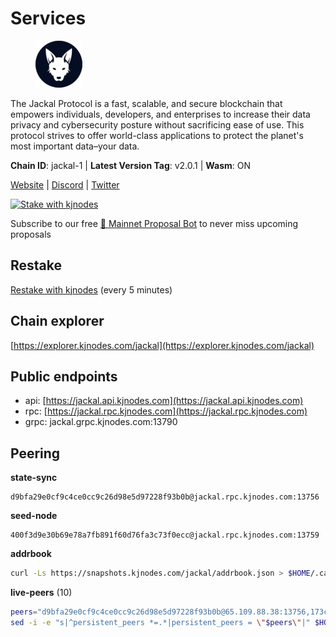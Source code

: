 # Services

<figure><img src="https://raw.githubusercontent.com/kj89/cosmos-images/main/logos/jackal.png" alt=""><figcaption></figcaption></figure>

The Jackal Protocol is a fast, scalable, and secure blockchain that empowers  individuals, developers, and enterprises to increase their data privacy and  cybersecurity posture without sacrificing ease of use. This protocol strives  to offer world-class applications to protect the planet's most important data–your data.

**Chain ID**: jackal-1 | **Latest Version Tag**: v2.0.1 | **Wasm**: ON

[Website](https://jackalprotocol.com) | [Discord](https://discord.com/invite/5GKym3p6rj) | [Twitter](https://twitter.com/Jackal_Protocol)

[![Stake with kjnodes](https://i.ibb.co/cr44Q8j/button-stake-with-kjnodes.png)](https://restake.app/jackal/jklvaloper1tr3wm3mdkz0tda6t7vavqnn7fe2g4un0f67xmt)

Subscribe to our free [🤖 Mainnet Proposal Bot](https://t.me/kjnodes_proposal_bot) to never miss upcoming proposals

## Restake

[Restake with kjnodes](https://restake.app/jackal/jklvaloper1tr3wm3mdkz0tda6t7vavqnn7fe2g4un0f67xmt) (every 5 minutes)
## Chain explorer
[https://explorer.kjnodes.com/jackal](https://explorer.kjnodes.com/jackal)

## Public endpoints

* api: [https://jackal.api.kjnodes.com](https://jackal.api.kjnodes.com)
* rpc: [https://jackal.rpc.kjnodes.com](https://jackal.rpc.kjnodes.com)
* grpc: jackal.grpc.kjnodes.com:13790

## Peering

**state-sync**

```text
d9bfa29e0cf9c4ce0cc9c26d98e5d97228f93b0b@jackal.rpc.kjnodes.com:13756
```

**seed-node**

```text
400f3d9e30b69e78a7fb891f60d76fa3c73f0ecc@jackal.rpc.kjnodes.com:13759
```

**addrbook**
```bash
curl -Ls https://snapshots.kjnodes.com/jackal/addrbook.json > $HOME/.canine/config/addrbook.json
```

**live-peers** (10)
```bash
peers="d9bfa29e0cf9c4ce0cc9c26d98e5d97228f93b0b@65.109.88.38:13756,173c43436e2287f3660c344a5fd2386da4a61968@65.109.92.241:11126,f6aaf53be76e005f83376ceca6d26d30ac93d42c@46.4.81.204:33656,dd7ee88ff1a81be43fb5ed12c416cd23fd065f8e@65.109.69.154:32656,ef8c470a03f3753df53dad15a435f99d6869f6a7@51.81.107.95:10856,2b7f02456898efbbb9da462b9b3e80ba12ff2f7c@65.109.116.50:27656,11aeebfb549832b53d58c01a5b15e72746f2b4ce@15.235.87.236:26656,637166728d6103ad4ec9fff97a321a024bff3e58@65.109.94.221:28656,28b093e86576a307cebc709912e3546ffe331ad6@65.108.224.156:28656,e89f40c3830b5c63a6b062d3a137b56fa92bdb84@37.120.191.47:46656"
sed -i -e "s|^persistent_peers *=.*|persistent_peers = \"$peers\"|" $HOME/.canine/config/config.toml
```
